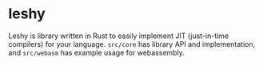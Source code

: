 # leshy
Leshy is library written in Rust to easily implement JIT (just-in-time compilers) for your language.
`src/core` has library API and implementation, and `src/webasm` has example usage for webassembly.
